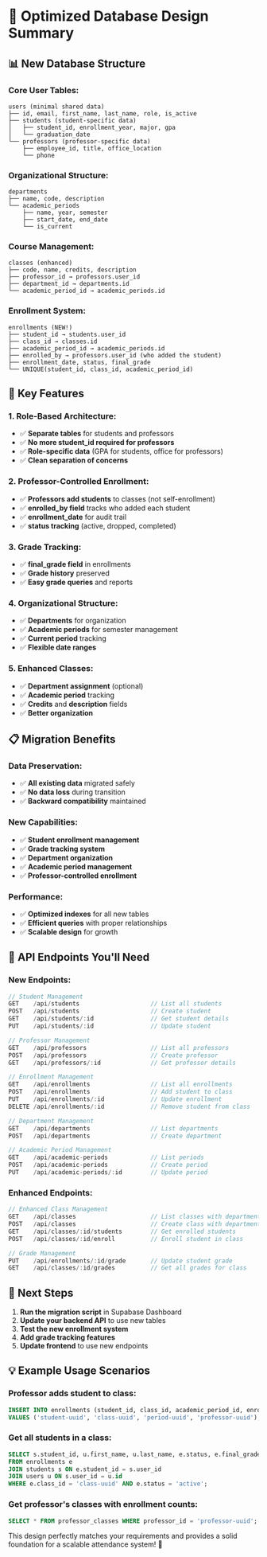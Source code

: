 # 🎯 **Optimized Database Design Summary**

## 📊 **New Database Structure**

### **Core User Tables:**
```
users (minimal shared data)
├── id, email, first_name, last_name, role, is_active
├── students (student-specific data)
│   ├── student_id, enrollment_year, major, gpa
│   └── graduation_date
└── professors (professor-specific data)
    ├── employee_id, title, office_location
    └── phone
```

### **Organizational Structure:**
```
departments
├── name, code, description
└── academic_periods
    ├── name, year, semester
    ├── start_date, end_date
    └── is_current
```

### **Course Management:**
```
classes (enhanced)
├── code, name, credits, description
├── professor_id → professors.user_id
├── department_id → departments.id
└── academic_period_id → academic_periods.id
```

### **Enrollment System:**
```
enrollments (NEW!)
├── student_id → students.user_id
├── class_id → classes.id
├── academic_period_id → academic_periods.id
├── enrolled_by → professors.user_id (who added the student)
├── enrollment_date, status, final_grade
└── UNIQUE(student_id, class_id, academic_period_id)
```

## 🚀 **Key Features**

### **1. Role-Based Architecture:**
- ✅ **Separate tables** for students and professors
- ✅ **No more student_id required for professors**
- ✅ **Role-specific data** (GPA for students, office for professors)
- ✅ **Clean separation of concerns**

### **2. Professor-Controlled Enrollment:**
- ✅ **Professors add students** to classes (not self-enrollment)
- ✅ **enrolled_by field** tracks who added each student
- ✅ **enrollment_date** for audit trail
- ✅ **status tracking** (active, dropped, completed)

### **3. Grade Tracking:**
- ✅ **final_grade field** in enrollments
- ✅ **Grade history** preserved
- ✅ **Easy grade queries** and reports

### **4. Organizational Structure:**
- ✅ **Departments** for organization
- ✅ **Academic periods** for semester management
- ✅ **Current period** tracking
- ✅ **Flexible date ranges**

### **5. Enhanced Classes:**
- ✅ **Department assignment** (optional)
- ✅ **Academic period** tracking
- ✅ **Credits** and **description** fields
- ✅ **Better organization**

## 📋 **Migration Benefits**

### **Data Preservation:**
- ✅ **All existing data** migrated safely
- ✅ **No data loss** during transition
- ✅ **Backward compatibility** maintained

### **New Capabilities:**
- ✅ **Student enrollment management**
- ✅ **Grade tracking system**
- ✅ **Department organization**
- ✅ **Academic period management**
- ✅ **Professor-controlled enrollment**

### **Performance:**
- ✅ **Optimized indexes** for all new tables
- ✅ **Efficient queries** with proper relationships
- ✅ **Scalable design** for growth

## 🔧 **API Endpoints You'll Need**

### **New Endpoints:**
```javascript
// Student Management
GET    /api/students                    // List all students
POST   /api/students                    // Create student
GET    /api/students/:id                // Get student details
PUT    /api/students/:id                // Update student

// Professor Management  
GET    /api/professors                  // List all professors
POST   /api/professors                  // Create professor
GET    /api/professors/:id              // Get professor details

// Enrollment Management
GET    /api/enrollments                 // List all enrollments
POST   /api/enrollments                 // Add student to class
PUT    /api/enrollments/:id             // Update enrollment
DELETE /api/enrollments/:id             // Remove student from class

// Department Management
GET    /api/departments                 // List departments
POST   /api/departments                 // Create department

// Academic Period Management
GET    /api/academic-periods            // List periods
POST   /api/academic-periods            // Create period
PUT    /api/academic-periods/:id        // Update period
```

### **Enhanced Endpoints:**
```javascript
// Enhanced Class Management
GET    /api/classes                     // List classes with department/period info
POST   /api/classes                     // Create class with department/period
GET    /api/classes/:id/students        // Get enrolled students
POST   /api/classes/:id/enroll          // Enroll student in class

// Grade Management
PUT    /api/enrollments/:id/grade       // Update student grade
GET    /api/classes/:id/grades          // Get all grades for class
```

## 🎯 **Next Steps**

1. **Run the migration script** in Supabase Dashboard
2. **Update your backend API** to use new tables
3. **Test the new enrollment system**
4. **Add grade tracking features**
5. **Update frontend** to use new endpoints

## 💡 **Example Usage Scenarios**

### **Professor adds student to class:**
```sql
INSERT INTO enrollments (student_id, class_id, academic_period_id, enrolled_by)
VALUES ('student-uuid', 'class-uuid', 'period-uuid', 'professor-uuid');
```

### **Get all students in a class:**
```sql
SELECT s.student_id, u.first_name, u.last_name, e.status, e.final_grade
FROM enrollments e
JOIN students s ON e.student_id = s.user_id
JOIN users u ON s.user_id = u.id
WHERE e.class_id = 'class-uuid' AND e.status = 'active';
```

### **Get professor's classes with enrollment counts:**
```sql
SELECT * FROM professor_classes WHERE professor_id = 'professor-uuid';
```

This design perfectly matches your requirements and provides a solid foundation for a scalable attendance system! 🚀
